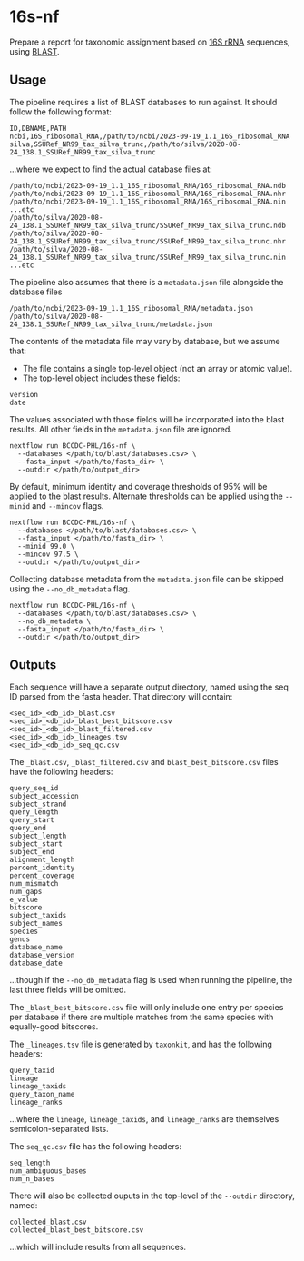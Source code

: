 # 16s-nf

Prepare a report for taxonomic assignment based on [16S rRNA](https://en.wikipedia.org/wiki/16S_ribosomal_RNA) sequences, using [BLAST](https://blast.ncbi.nlm.nih.gov/Blast.cgi).

## Usage

The pipeline requires a list of BLAST databases to run against. It should follow the following format:

```csv
ID,DBNAME,PATH
ncbi,16S_ribosomal_RNA,/path/to/ncbi/2023-09-19_1.1_16S_ribosomal_RNA
silva,SSURef_NR99_tax_silva_trunc,/path/to/silva/2020-08-24_138.1_SSURef_NR99_tax_silva_trunc
```

...where we expect to find the actual database files at:

```
/path/to/ncbi/2023-09-19_1.1_16S_ribosomal_RNA/16S_ribosomal_RNA.ndb
/path/to/ncbi/2023-09-19_1.1_16S_ribosomal_RNA/16S_ribosomal_RNA.nhr
/path/to/ncbi/2023-09-19_1.1_16S_ribosomal_RNA/16S_ribosomal_RNA.nin
...etc
/path/to/silva/2020-08-24_138.1_SSURef_NR99_tax_silva_trunc/SSURef_NR99_tax_silva_trunc.ndb
/path/to/silva/2020-08-24_138.1_SSURef_NR99_tax_silva_trunc/SSURef_NR99_tax_silva_trunc.nhr
/path/to/silva/2020-08-24_138.1_SSURef_NR99_tax_silva_trunc/SSURef_NR99_tax_silva_trunc.nin
...etc
```

The pipeline also assumes that there is a `metadata.json` file alongside the database files

```
/path/to/ncbi/2023-09-19_1.1_16S_ribosomal_RNA/metadata.json
/path/to/silva/2020-08-24_138.1_SSURef_NR99_tax_silva_trunc/metadata.json
```

The contents of the metadata file may vary by database, but we assume that:

- The file contains a single top-level object (not an array or atomic value).
- The top-level object includes these fields:

```
version
date
```

The values associated with those fields will be incorporated into the blast results. All other fields in
the `metadata.json` file are ignored.

```
nextflow run BCCDC-PHL/16s-nf \
  --databases </path/to/blast/databases.csv> \
  --fasta_input </path/to/fasta_dir> \
  --outdir </path/to/output_dir>
```

By default, minimum identity and coverage thresholds of 95% will be applied to the blast results.
Alternate thresholds can be applied using the `--minid` and `--mincov` flags.

```
nextflow run BCCDC-PHL/16s-nf \
  --databases </path/to/blast/databases.csv> \
  --fasta_input </path/to/fasta_dir> \
  --minid 99.0 \
  --mincov 97.5 \
  --outdir </path/to/output_dir>
```

Collecting database metadata from the `metadata.json` file can be skipped using the `--no_db_metadata` flag.

```
nextflow run BCCDC-PHL/16s-nf \
  --databases </path/to/blast/databases.csv> \
  --no_db_metadata \
  --fasta_input </path/to/fasta_dir> \
  --outdir </path/to/output_dir>
```


## Outputs

Each sequence will have a separate output directory, named using the seq ID parsed from
the fasta header. That directory will contain:

```
<seq_id>_<db_id>_blast.csv
<seq_id>_<db_id>_blast_best_bitscore.csv
<seq_id>_<db_id>_blast_filtered.csv
<seq_id>_<db_id>_lineages.tsv
<seq_id>_<db_id>_seq_qc.csv
```

The `_blast.csv`, `_blast_filtered.csv` and `blast_best_bitscore.csv` files have the following headers:

```
query_seq_id
subject_accession
subject_strand
query_length
query_start
query_end
subject_length
subject_start
subject_end
alignment_length
percent_identity
percent_coverage
num_mismatch
num_gaps
e_value
bitscore
subject_taxids
subject_names
species
genus
database_name
database_version
database_date
```

...though if the `--no_db_metadata` flag is used when running the pipeline, the last three fields will be omitted.

The `_blast_best_bitscore.csv` file will only include one entry per species per database if there are multiple matches from the same
species with equally-good bitscores.

The `_lineages.tsv` file is generated by `taxonkit`, and has the following headers:

```
query_taxid
lineage
lineage_taxids
query_taxon_name
lineage_ranks
```

...where the `lineage`, `lineage_taxids`, and `lineage_ranks` are themselves semicolon-separated lists.

The `seq_qc.csv` file has the following headers:

```
seq_length
num_ambiguous_bases
num_n_bases
```

There will also be collected ouputs in the top-level of the `--outdir` directory, named:

```
collected_blast.csv
collected_blast_best_bitscore.csv
```

...which will include results from all sequences.

